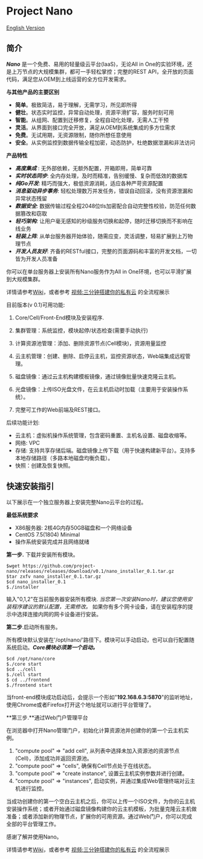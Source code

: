 # Project Nano

[English Version](README.md)

## 简介

  ***Nano*** 是一个免费、易用的轻量级云平台(IaaS)，无论All in One的实验环境，还是上万节点的大规模集群，都可一手轻松掌控；完整的REST API，全开放的页面代码，满足您从OEM到上线运营的全方位开发需求。

**与其他产品的主要区别**

- **简单**。极致简洁，易于理解，无需学习，所见即所得
- **健壮**。状态实时监控，异常自动处理，资源平滑扩容，服务时刻可用
- **智能**。从组网、配置到迁移修复，全程自动化处理，无需人工干预
- **灵活**。从界面到接口完全开放，满足从OEM到系统集成的多方位需求
- **免费**。无试用期，无资源限制，随你所想任意使用
- **安全**。从实例监控到数据传输全程加密，动态防护，杜绝数据泄漏和非法访问

**产品特性**

- ***高度集成***	: 无外部依赖，无额外配置，开箱即用，简单可靠
- ***实时状态同步***: 全内存处理，及时而精准，告别缓慢、复杂而低效的数据库
- ***纯Go开发***: 精巧而强大，极低资源消耗，适应各种严苛资源配置
- ***消息驱动异步事务***: 轻松处理数万并发任务，错误自动回滚，没有资源泄漏和异常状态残留
- ***数据安全***: 数据传输过程全程2048位tls加密配合自动完整性校验，防范任何数据篡改和窃取
- ***轻巧架构***: 让用户毫无感知的秒级服务切换和起停，随时迁移切换而不影响在线业务
- ***轻装上阵***: 从单台服务器开始体验，随需应变，灵活调整，轻易扩展到上万物理节点
- ***开发人员友好***: 齐备的RESTful接口，完整的页面源码和丰富的开发文档，一切皆为开发人员准备



你可以在单台服务器上安装所有Nano服务作为All in One环境，也可以平滑扩展到大规模集群。

详情请参考[Wiki](https://github.com/project-nano/releases/wiki/home)，或者参考 [视频:三分钟搭建你的私有云](https://www.nanos.cloud/zh-cn/demo.html) 的全流程展示



目前版本(v 0.1)可用功能:

1. Core/Cell/Front-End模块及安装程序.

2. 集群管理：系统监控，模块起停/状态检查(需要手动执行)

3. 计算资源池管理：添加、删除资源节点(Cell模块)，资源用量监控

4. 云主机管理：创建、删除、启停云主机，监控资源状态，Web端集成远程管理。

5. 磁盘镜像：通过云主机构建模板镜像，通过镜像批量快速克隆云主机。

6. 光盘镜像：上传ISO光盘文件，在云主机启动时加载（主要用于安装操作系统）。

7. 完整可工作的Web前端及REST接口。

   

后续功能计划:

- 云主机：虚拟机操作系统管理，包含密码重置、主机名设置、磁盘收缩等。
- 网络: VPC
- 存储: 支持共享存储后端。磁盘镜像上传下载（用于快速构建新平台）。支持多本地存储路径（多路本地磁盘均衡负载）。
- 快照：创建及恢复快照。



## 快速安装指引

以下展示在一个独立服务器上安装完整Nano云平台的过程。



**最低系统要求** 

- X86服务器: 2核4G内存50GB磁盘和一个网络设备
- CentOS 7.5(1804) Minimal
- 操作系统安装完成并且网络就绪





**第一步.** 下载并安装所有模块。

```
$wget https://github.com/project-nano/releases/releases/download/v0.1/nano_installer_0.1.tar.gz
$tar zxfv nano_installer_0.1.tar.gz
$cd nano_installer_0.1
$./installer
```

输入"0,1,2"在当前服务器安装所有模块. *当您第一次安装Nano时，建议您使用安装程序建议的默认配置，无需修改。* 如果你有多个网卡设备，请在安装程序的提示中选择连接内网的网卡设备进行安装。



**第二步**.启动所有服务。

所有模块默认安装在'/opt/nano/'路径下。模块可以手动启动，也可以自行配置随系统启动。***Core模块必须第一个启动。***

```
$cd /opt/nano/core
$./core start
$cd ../cell
$./cell start
$ cd ../frontend
$./frontend start
```

当front-end模块成功启动后，会提示一个形如"**192.168.6.3:5870**"的监听地址，使用Chrome或者Firefox打开这个地址就可以进行平台管理了。



**第三步.**通过Web门户管理平台

在浏览器中打开Nano管理门户，初始化计算资源池并创建你的第一个云主机实例。

1. "compute pool" => "add cell", 从列表中选择未加入资源池的资源节点(Cell)，添加成功并返回资源池。
2. "compute pool" => "cells", 确保有Cell节点处于在线状态。
3. "compute pool" => "create instance", 设置云主机实例参数并进行创建。
4. "compute pool" => "instances", 启动实例，并通过集成Web管理终端对云主机进行监控。



当成功创建你的第一个空白云主机之后，你可以上传一个ISO文件，为你的云主机安装操作系统；或者开始通过磁盘镜像构建你的云主机模板，为批量克隆云主机做准备；或者添加新的物理节点，扩展你的可用资源。通过Web门户，你可以完成全部的平台管理工作。

感谢了解并使用Nano。

详情请参考[Wiki](https://github.com/project-nano/releases/wiki/home)，或者参考 [视频:三分钟搭建你的私有云](https://www.nanos.cloud/zh-cn/demo.html) 的全流程展示

